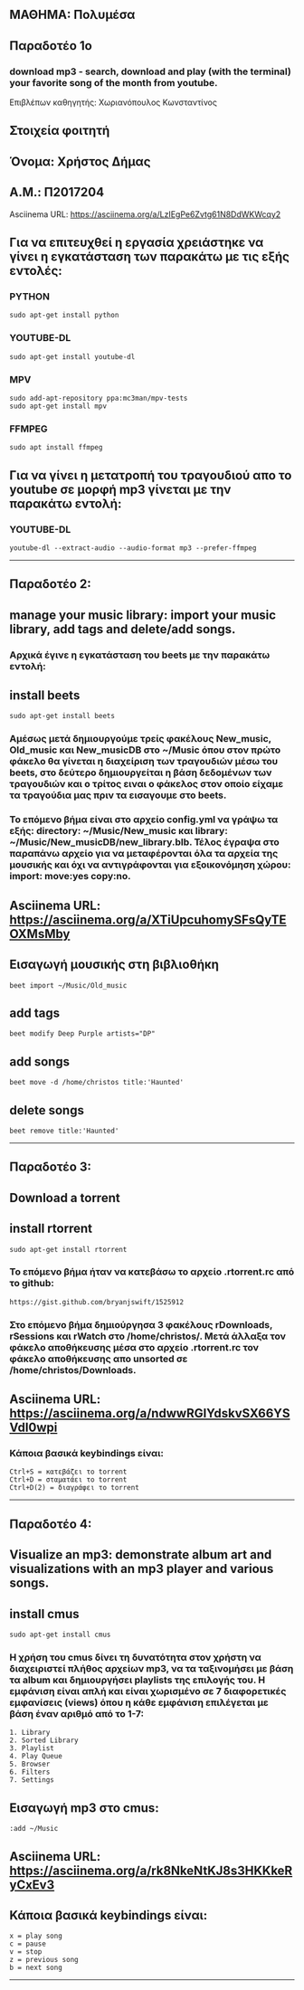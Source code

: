 ## ΜΑΘΗΜΑ: Πολυμέσα  
## Παραδοτέο 1ο
### download mp3 - search, download and play (with the terminal) your favorite song of the month from youtube.

Επιβλέπων καθηγητής: Χωριανόπουλος Κωνσταντίνος
 
## Στοιχεία φοιτητή 
## Όνομα: Χρήστος Δήμας
## Α.Μ.: Π2017204

Asciinema URL: https://asciinema.org/a/LzIEgPe6Zvtg61N8DdWKWcqy2

## Για να επιτευχθεί η εργασία χρειάστηκε να γίνει η εγκατάσταση των παρακάτω με τις εξής εντολές:

### PYTHON
 
```
sudo apt-get install python
```

### YOUTUBE-DL
 
```
sudo apt-get install youtube-dl
```

### MPV
 
```
sudo add-apt-repository ppa:mc3man/mpv-tests
sudo apt-get install mpv
```
 
### FFMPEG
 
```
sudo apt install ffmpeg
```

## Για να γίνει η μετατροπή του τραγουδιού απο το youtube σε μορφή mp3 γίνεται με την παρακάτω εντολή:

### YOUTUBE-DL
 
```
youtube-dl --extract-audio --audio-format mp3 --prefer-ffmpeg
```
---
## Παραδοτέο 2:
## manage your music library: import your music library, add tags and delete/add songs.

### Αρχικά έγινε η εγκατάσταση του beets με την παρακάτω εντολή:

## install beets
```
sudo apt-get install beets
```
### Αμέσως μετά δημιουργούμε τρείς φακέλους New_music, Old_music και New_musicDB στο ~/Music όπου στον πρώτο φάκελο θα γίνεται η διαχείριση των τραγουδιών μέσω του beets, στο δεύτερο δημιουργείται η βάση δεδομένων των τραγουδιών και ο τρίτος ειναι ο φάκελος στον οποίο είχαμε τα τραγούδια μας πριν τα εισαγουμε στο beets.

### Το επόμενο βήμα είναι στο αρχείο config.yml να γράψω τα εξής: directory: ~/Music/New_music και library: ~/Music/New_musicDB/new_library.blb. Τέλος έγραψα στο παραπάνω αρχείο για να μεταφέρονται όλα τα αρχεία της μουσικής και όχι να αντιγράφονται για εξοικονόμηση χώρου: import: move:yes copy:no.


## Asciinema URL: https://asciinema.org/a/XTiUpcuhomySFsQyTEOXMsMby


## Εισαγωγή μουσικής στη βιβλιοθήκη
```
beet import ~/Music/Old_music
```                       
## add tags
```
beet modify Deep Purple artists="DP"
```                       
## add songs
```
beet move -d /home/christos title:'Haunted'
```                       
## delete songs
```
beet remove title:'Haunted'
```                       

---


## Παραδοτέο 3:
## Download a torrent


## install rtorrent
```
sudo apt-get install rtorrent
```                                             
### Το επόμενο βήμα ήταν να κατεβάσω το αρχείο .rtorrent.rc από το github:
```
https://gist.github.com/bryanjswift/1525912
```            

### Στο επόμενο βήμα δημιούργησα 3 φακέλους rDownloads, rSessions και rWatch στο /home/christos/. Μετά άλλαξα τον φάκελο αποθήκευσης μέσα στο αρχείο .rtorrent.rc τον φάκελο αποθήκευσης απο unsorted σε /home/christos/Downloads. 

## Asciinema URL: https://asciinema.org/a/ndwwRGIYdskvSX66YSVdI0wpi

### Κάποια βασικά keybindings είναι:

```
Ctrl+S = κατεβάζει το torrent
Ctrl+D = σταματάει το torrent
Ctrl+D(2) = διαγράφει το torrent
```   

---

## Παραδοτέο 4:
## Visualize an mp3: demonstrate album art and visualizations with an mp3 player and various songs.

## install cmus
```
sudo apt-get install cmus
```                       
### Η χρήση του cmus δίνει τη δυνατότητα στον χρήστη να διαχειριστεί πλήθος αρχείων mp3, να τα ταξινομήσει με βάση τα album και δημιουργήσει playlists της επιλογής του. Η εμφάνιση είναι απλή και είναι χωρισμένο σε 7 διαφορετικές εμφανίσεις (views) όπου η κάθε εμφάνιση επιλέγεται με βάση έναν αριθμό από το 1-7:

```
1. Library
2. Sorted Library
3. Playlist
4. Play Queue
5. Browser
6. Filters
7. Settings
```           
## Εισαγωγή mp3 στο cmus:
```
:add ~/Music
```           

## Asciinema URL: https://asciinema.org/a/rk8NkeNtKJ8s3HKKkeRyCxEv3


## Κάποια βασικά keybindings είναι:

```
x = play song
c = pause
v = stop
z = previous song
b = next song
```           


---
